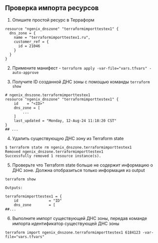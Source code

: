 ## Проверка импорта ресурсов

1. Опишите простой ресурс в Терраформ

```
resource "ngenix_dnszone" "terraformimporttestex1" {
  dns_zone = {
    name = "terraformimporttestex1.ru",
    customer_ref = {
      id = 21046
    }
  }
}
```

2. Примените манифест - `terraform apply -var-file="vars.tfvars" -auto-approve`

3. Получите ID созданной ДНС зоны с помощью команды `terraform show`

```
# ngenix_dnszone.terraformimporttestex1
resource "ngenix_dnszone" "terraformimporttestex1" {
    id    = "<ID>"
    dns_zone = [
        ...
    ]
    last_updated = "Monday, 12-Aug-24 11:18:20 CST"
}
## ...
```

4. Удалить существующую ДНС зону из Terraform state

```
$ terraform state rm ngenix_dnszone.terraformimporttestex1
Removed ngenix_dnszone.terraformimporttestex1
Successfully removed 1 resource instance(s).
```

5. Проверьте что Terraform state больше не содержит информацию о ДНС зоне. Должна отобразиться только информация из output

```
terraform show

Outputs:

terraformimporttestex1 = {
    id              = "ID"
    dns_zone        = [
##...
```

6. Выполните импорт существующей ДНС зоны, передав команде импорта идентификатор существующей ДНС зоны

```
terraform import ngenix_dnszone.terraformimporttestex1 6184123 -var-file="vars.tfvars"
```
